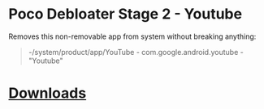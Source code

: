 # Poco Debloater Stage 2 - Youtube  
 Removes this non-removable app from system without breaking anything:  
> -/system/product/app/YouTube - com.google.android.youtube - "Youtube"  
 
# [Downloads](https://github.com/symbuzzer/Poco-Debloater-Magisk-Modules/releases)
